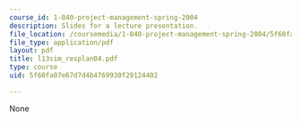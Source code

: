 ```yaml
---
course_id: 1-040-project-management-spring-2004
description: Slides for a lecture presentation.
file_location: /coursemedia/1-040-project-management-spring-2004/5f60fa07e67d7d4b4769930f29124402_l13sim_resplan04.pdf
file_type: application/pdf
layout: pdf
title: l13sim_resplan04.pdf
type: course
uid: 5f60fa07e67d7d4b4769930f29124402

---
```

None